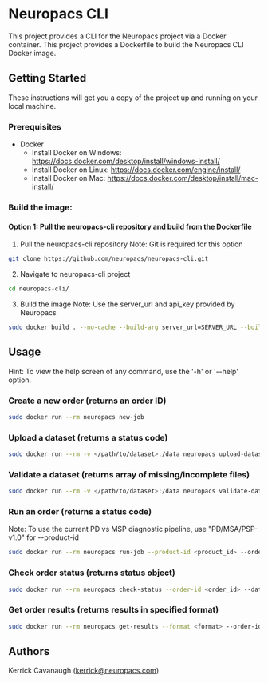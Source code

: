 # Neuropacs CLI

This project provides a CLI for the Neuropacs project via a Docker container. This project provides a Dockerfile to build the Neuropacs CLI Docker image.

## Getting Started

These instructions will get you a copy of the project up and running on your local machine.

### Prerequisites

- Docker
  - Install Docker on Windows: https://docs.docker.com/desktop/install/windows-install/
  - Install Docker on Linux: https://docs.docker.com/engine/install/
  - Install Docker on Mac: https://docs.docker.com/desktop/install/mac-install/

### Build the image:

#### Option 1: Pull the neuropacs-cli repository and build from the Dockerfile

1. Pull the neuropacs-cli repository
   Note: Git is required for this option

```bash
git clone https://github.com/neuropacs/neuropacs-cli.git
```

2. Navigate to neuropacs-cli project

```bash
cd neuropacs-cli/
```

3. Build the image
   Note: Use the server_url and api_key provided by Neuropacs

```bash
sudo docker build . --no-cache --build-arg server_url=SERVER_URL --build-arg api_key=API_KEY -t neuropacs
```

## Usage

Hint: To view the help screen of any command, use the '-h' or '--help' option.

### Create a new order (returns an order ID)

```bash
sudo docker run --rm neuropacs new-job
```

### Upload a dataset (returns a status code)

```bash
sudo docker run --rm -v </path/to/dataset>:/data neuropacs upload-dataset --order-id <order_id>
```

### Validate a dataset (returns array of missing/incomplete files)

```bash
sudo docker run --rm -v </path/to/dataset>:/data neuropacs validate-dataset --order-id <order_id>
```

### Run an order (returns a status code)

Note: To use the current PD vs MSP diagnostic pipeline, use "PD/MSA/PSP-v1.0" for --product-id

```bash
sudo docker run --rm neuropacs run-job --product-id <product_id> --order-id <order_id> --dataset-id <dataset_id>
```

### Check order status (returns status object)

```bash
sudo docker run --rm neuropacs check-status --order-id <order_id> --dataset-id <dataset_id>
```

### Get order results (returns results in specified format)

```bash
sudo docker run --rm neuropacs get-results --format <format> --order-id <order_id> --dataset-id <dataset_id>
```

## Authors

Kerrick Cavanaugh (kerrick@neuropacs.com)
